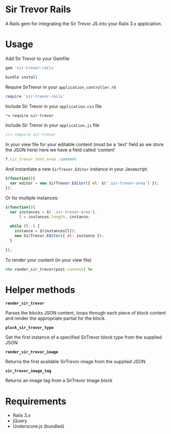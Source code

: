 # Sir Trevor Rails

A Rails gem for integrating the Sir Trevor JS into your Rails 3.x application. 

# Usage

Add Sir Trevor to your Gemfile 

```ruby
gem 'sir-trevor-rails'
```

```bash
bundle install 
```

Require SirTrevor in your `application_controller.rb`

```ruby
require 'sir-trevor-rails'
```

Include Sir Trevor in your `application.css` file

```css
*= require sir-trevor
```

Include Sir Trevor in your `application.js` file

```js
//= require sir-trevor
```

In your view file for your editable content (must be a 'text' field as we store the JSON here) here we have a field called 'content'

```ruby
f.sir_trevor_text_area :content
```

And instantiate a new `SirTrevor.Editor` instance in your Javascript. 

```javascript
$(function(){
  var editor = new SirTrevor.Editor({ el: $('.sir-trevor-area') });
});
```

Or for multiple instances:

```javascript
$(function(){
  var instances = $('.sir-trevor-area'),
      l = instances.length, instance;
  
  while (l--) {
    instance = $(instances[l]);
    new SirTrevor.Editor({ el: instance });
  }
  
});
```

To render your content (in your view file)

```ruby
<%= render_sir_trevor(post.content) %>
```

# Helper methods

**`render_sir_trevor`**

Parses the blocks JSON content, loops through each piece of block content and render the appropriate partial for the block. 

**`pluck_sir_trevor_type`**

Get the first instance of a specified SirTrevor block type from the supplied JSON

**`render_sir_trevor_image`**

Returns the first available SirTrevor image from the supplied JSON.

**`sir_trevor_image_tag`**

Returns an image tag from a SirTrevor Image block

# Requirements

- Rails 3.x  
- jQuery
- Underscore.js (bundled)